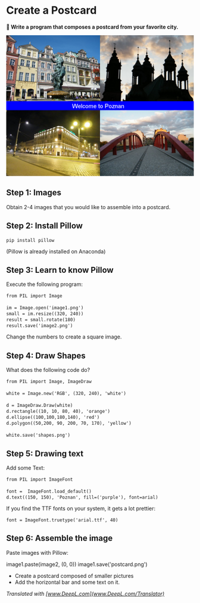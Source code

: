 
# Create a Postcard

**🎯 Write a program that composes a postcard from your favorite city.**

![Welcome to Poznan](images/poznan.png)

## Step 1: Images

Obtain 2-4 images that you would like to assemble into a postcard.

## Step 2: Install Pillow

    pip install pillow

(Pillow is already installed on Anaconda)

## Step 3: Learn to know Pillow

Execute the following program:

    from PIL import Image

    im = Image.open('image1.png')
    small = im.resize((320, 240))
    result = small.rotate(180)
    result.save('image2.png')

Change the numbers to create a square image.

## Step 4: Draw Shapes

What does the following code do?

    from PIL import Image, ImageDraw

    white = Image.new('RGB', (320, 240), 'white')

    d = ImageDraw.Draw(white)
    d.rectangle((10, 10, 80, 40), 'orange')
    d.ellipse((100,100,180,140), 'red')
    d.polygon((50,200, 90, 200, 70, 170), 'yellow')

    white.save('shapes.png')

## Step 5: Drawing text

Add some Text:

    from PIL import ImageFont

    font =  ImageFont.load_default()
    d.text((150, 150), 'Poznan', fill=('purple'), font=arial)

If you find the TTF fonts on your system, it gets a lot prettier:

    font = ImageFont.truetype('arial.ttf', 40)

## Step 6: Assemble the image

Paste images with Pillow:

  image1.paste(image2, (0, 0))
  image1.save('postcard.png')

* Create a postcard composed of smaller pictures
* Add the horizontal bar and some text on it.

*Translated with [www.DeepL.com](www.DeepL.com/Translator)*
